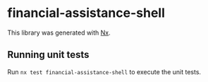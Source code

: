 # financial-assistance-shell

This library was generated with [Nx](https://nx.dev).

## Running unit tests

Run `nx test financial-assistance-shell` to execute the unit tests.
